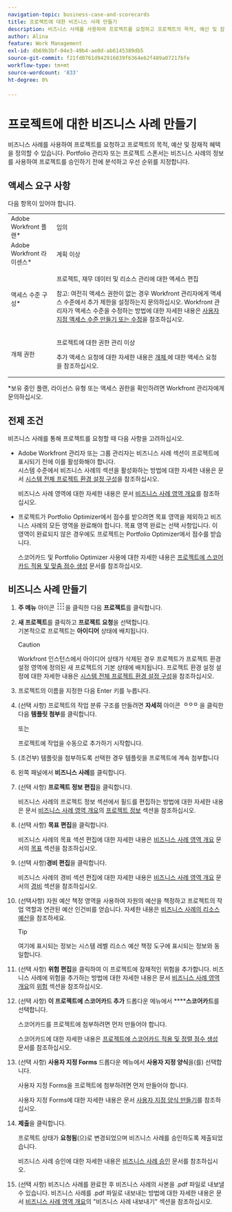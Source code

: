```yaml
---
navigation-topic: business-case-and-scorecards
title: 프로젝트에 대한 비즈니스 사례 만들기
description: 비즈니스 사례를 사용하여 프로젝트를 요청하고 프로젝트의 목적, 예산 및 잠재적 혜택을 정의할 수 있습니다. Portfolio 관리자 또는 프로젝트 스폰서는 비즈니스 사례의 정보를 사용하여 프로젝트를 승인하기 전에 분석하고 우선 순위를 지정합니다.
author: Alina
feature: Work Management
exl-id: db69b3bf-04e3-49b4-ae0d-ab6145389db5
source-git-commit: f21fd0761d942916039f6364e62f489a07217bfe
workflow-type: tm+mt
source-wordcount: '833'
ht-degree: 0%

---
```


# 프로젝트에 대한 비즈니스 사례 만들기

비즈니스 사례를 사용하여 프로젝트를 요청하고 프로젝트의 목적, 예산 및 잠재적 혜택을 정의할 수 있습니다. Portfolio 관리자 또는 프로젝트 스폰서는 비즈니스 사례의 정보를 사용하여 프로젝트를 승인하기 전에 분석하고 우선 순위를 지정합니다.

## 액세스 요구 사항

다음 항목이 있어야 합니다.

<table style="table-layout:auto"> 
 <col> 
 <col> 
 <tbody> 
  <tr> 
   <td role="rowheader">Adobe Workfront 플랜*</td> 
   <td> <p>임의 </p> </td> 
  </tr> 
  <tr> 
   <td role="rowheader">Adobe Workfront 라이센스*</td> 
   <td> <p>계획 이상</p> </td> 
  </tr> 
  <tr> 
   <td role="rowheader">액세스 수준 구성*</td> 
   <td> <p>프로젝트, 재무 데이터 및 리소스 관리에 대한 액세스 편집</p> <p>참고: 여전히 액세스 권한이 없는 경우 Workfront 관리자에게 액세스 수준에서 추가 제한을 설정하는지 문의하십시오. Workfront 관리자가 액세스 수준을 수정하는 방법에 대한 자세한 내용은 <a href="../../../administration-and-setup/add-users/configure-and-grant-access/create-modify-access-levels.md" class="MCXref xref">사용자 지정 액세스 수준 만들기 또는 수정</a>을 참조하십시오.</p> </td> 
  </tr> 
  <tr> 
   <td role="rowheader">개체 권한</td> 
   <td> <p>프로젝트에 대한 권한 관리 이상</p> <p>추가 액세스 요청에 대한 자세한 내용은 <a href="../../../workfront-basics/grant-and-request-access-to-objects/request-access.md" class="MCXref xref">개체 </a>에 대한 액세스 요청 을 참조하십시오.</p> </td> 
  </tr> 
 </tbody> 
</table>

&#42;보유 중인 플랜, 라이선스 유형 또는 액세스 권한을 확인하려면 Workfront 관리자에게 문의하십시오.

## 전제 조건

비즈니스 사례를 통해 프로젝트를 요청할 때 다음 사항을 고려하십시오.

* Adobe Workfront 관리자 또는 그룹 관리자는 비즈니스 사례 섹션이 프로젝트에 표시되기 전에 이를 활성화해야 합니다.\
  시스템 수준에서 비즈니스 사례의 섹션을 활성화하는 방법에 대한 자세한 내용은 문서 [시스템 전체 프로젝트 환경 설정 구성](../../../administration-and-setup/set-up-workfront/configure-system-defaults/set-project-preferences.md)을 참조하십시오.

  비즈니스 사례 영역에 대한 자세한 내용은 문서 [비즈니스 사례 영역 개요](../../../manage-work/projects/define-a-business-case/areas-of-business-case.md)를 참조하십시오.

* 프로젝트가 Portfolio Optimizer에서 점수를 받으려면 목표 영역을 제외하고 비즈니스 사례의 모든 영역을 완료해야 합니다. 목표 영역 완료는 선택 사항입니다. 이 영역이 완료되지 않은 경우에도 프로젝트는 Portfolio Optimizer에서 점수를 받습니다.

  스코어카드 및 Portfolio Optimizer 사용에 대한 자세한 내용은 [프로젝트에 스코어카드 적용 및 맞춤 점수 생성](../../../manage-work/projects/define-a-business-case/apply-scorecard-to-project-to-generate-alignment-score.md) 문서를 참조하십시오.

## 비즈니스 사례 만들기

1. **주 메뉴** 아이콘 ![주 메뉴 아이콘](assets/main-menu-icon.png)을 클릭한 다음 **프로젝트**&#x200B;를 클릭합니다.
1. **새 프로젝트**&#x200B;를 클릭하고 **프로젝트 요청**&#x200B;을 선택합니다.\
   기본적으로 프로젝트는 **아이디어** 상태에 배치됩니다.

   >[!CAUTION]
   >
   >Workfront 인스턴스에서 아이디어 상태가 삭제된 경우 프로젝트가 프로젝트 환경 설정 영역에 정의된 새 프로젝트의 기본 상태에 배치됩니다. 프로젝트 환경 설정 설정에 대한 자세한 내용은 [시스템 전체 프로젝트 환경 설정 구성](../../../administration-and-setup/set-up-workfront/configure-system-defaults/set-project-preferences.md)을 참조하십시오.

1. 프로젝트의 이름을 지정한 다음 Enter 키를 누릅니다.
1. (선택 사항) 프로젝트의 작업 분류 구조를 만들려면 **자세히** 아이콘 ![자세히 아이콘](assets/qs-more-icon-on-an-object.png)을 클릭한 다음 **템플릿 첨부**&#x200B;를 클릭합니다.

   또는

   프로젝트에 작업을 수동으로 추가하기 시작합니다.

1. (조건부) 템플릿을 첨부하도록 선택한 경우 템플릿을 프로젝트에 계속 첨부합니다
1. 왼쪽 패널에서 **비즈니스 사례**&#x200B;를 클릭합니다.
1. (선택 사항) **프로젝트 정보 편집**&#x200B;을 클릭합니다. 

   비즈니스 사례의 프로젝트 정보 섹션에서 필드를 편집하는 방법에 대한 자세한 내용은 문서 [비즈니스 사례 영역 개요](../../../manage-work/projects/define-a-business-case/areas-of-business-case.md)의 [프로젝트 정보](../../../manage-work/projects/define-a-business-case/areas-of-business-case.md#project-info) 섹션을 참조하십시오.

1. (선택 사항) **목표 편집**&#x200B;을 클릭합니다.

   비즈니스 사례의 목표 섹션 편집에 대한 자세한 내용은 [비즈니스 사례 영역 개요](../../../manage-work/projects/define-a-business-case/areas-of-business-case.md) 문서의 [목표](../../../manage-work/projects/define-a-business-case/areas-of-business-case.md#goals) 섹션을 참조하십시오.

1. (선택 사항)**경비 편집**&#x200B;을 클릭합니다.

   비즈니스 사례의 경비 섹션 편집에 대한 자세한 내용은 [비즈니스 사례 영역 개요](../../../manage-work/projects/define-a-business-case/areas-of-business-case.md) 문서의 [경비](../../../manage-work/projects/define-a-business-case/areas-of-business-case.md#expenses) 섹션을 참조하십시오.

1. (선택사항) 자원 예산 책정 영역을 사용하여 자원의 예산을 책정하고 프로젝트의 작업 역할과 연관된 예산 인건비를 얻습니다. 자세한 내용은 [비즈니스 사례의 리소스 예산](../../../manage-work/projects/define-a-business-case/budget-resources-in-business-case.md)을 참조하세요.

   >[!TIP]
   >
   >여기에 표시되는 정보는 시스템 레벨 리소스 예산 책정 도구에 표시되는 정보와 동일합니다.

1. (선택 사항) **위험 편집**&#x200B;을 클릭하여 이 프로젝트에 잠재적인 위험을 추가합니다. 비즈니스 사례에 위험을 추가하는 방법에 대한 자세한 내용은 문서 [비즈니스 사례 영역 개요](../../../manage-work/projects/define-a-business-case/areas-of-business-case.md)의 [위험](../../../manage-work/projects/define-a-business-case/areas-of-business-case.md#risks) 섹션을 참조하십시오.
1. (선택 사항) **이 프로젝트에 스코어카드 추가** 드롭다운 메뉴에서 ******스코어카드**&#x200B;를 선택합니다.

   스코어카드를 프로젝트에 첨부하려면 먼저 만들어야 합니다.

   스코어카드에 대한 자세한 내용은 [프로젝트에 스코어카드 적용 및 정렬 점수 생성](../../../manage-work/projects/define-a-business-case/apply-scorecard-to-project-to-generate-alignment-score.md) 문서를 참조하십시오.

1. (선택 사항) **사용자 지정 Forms** 드롭다운 메뉴에서 **사용자 지정 양식**&#x200B;을(를) 선택합니다.

   사용자 지정 Forms을 프로젝트에 첨부하려면 먼저 만들어야 합니다.

   사용자 지정 Forms에 대한 자세한 내용은 문서 [사용자 지정 양식 만들기](/help/quicksilver/administration-and-setup/customize-workfront/create-manage-custom-forms/form-designer/design-a-form/design-a-form.md)를 참조하십시오.

1. **제출**&#x200B;을 클릭합니다.

   프로젝트 상태가 **요청됨**(으)로 변경되었으며 비즈니스 사례를 승인하도록 제출되었습니다.

   비즈니스 사례 승인에 대한 자세한 내용은 [비즈니스 사례 승인](../../../manage-work/projects/define-a-business-case/approve-business-case.md) 문서를 참조하십시오.

1. (선택 사항) 비즈니스 사례를 완료한 후 비즈니스 사례의 사본을 .pdf 파일로 내보낼 수 있습니다. 비즈니스 사례를 .pdf 파일로 내보내는 방법에 대한 자세한 내용은 문서 [비즈니스 사례 영역 개요](../../../manage-work/projects/define-a-business-case/areas-of-business-case.md)의 &quot;비즈니스 사례 내보내기&quot; 섹션을 참조하십시오.
